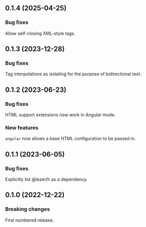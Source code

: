 ## 0.1.4 (2025-04-25)

### Bug fixes

Allow self-closing XML-style tags.

## 0.1.3 (2023-12-28)

### Bug fixes

Tag interpolations as isolating for the purpose of bidirectional text.

## 0.1.2 (2023-06-23)

### Bug fixes

HTML support extensions now work in Angular mode.

### New features

`angular` now allows a base HTML configuration to be passed in.

## 0.1.1 (2023-06-05)

### Bug fixes

Explicitly list @lezer/lr as a dependency.

## 0.1.0 (2022-12-22)

### Breaking changes

First numbered release.

